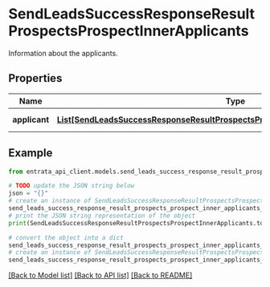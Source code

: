 # SendLeadsSuccessResponseResultProspectsProspectInnerApplicants

Information about the applicants.

## Properties

Name | Type | Description | Notes
------------ | ------------- | ------------- | -------------
**applicant** | [**List[SendLeadsSuccessResponseResultProspectsProspectInnerApplicantsApplicantInner]**](SendLeadsSuccessResponseResultProspectsProspectInnerApplicantsApplicantInner.md) | A list of applicants. | [optional] 

## Example

```python
from entrata_api_client.models.send_leads_success_response_result_prospects_prospect_inner_applicants import SendLeadsSuccessResponseResultProspectsProspectInnerApplicants

# TODO update the JSON string below
json = "{}"
# create an instance of SendLeadsSuccessResponseResultProspectsProspectInnerApplicants from a JSON string
send_leads_success_response_result_prospects_prospect_inner_applicants_instance = SendLeadsSuccessResponseResultProspectsProspectInnerApplicants.from_json(json)
# print the JSON string representation of the object
print(SendLeadsSuccessResponseResultProspectsProspectInnerApplicants.to_json())

# convert the object into a dict
send_leads_success_response_result_prospects_prospect_inner_applicants_dict = send_leads_success_response_result_prospects_prospect_inner_applicants_instance.to_dict()
# create an instance of SendLeadsSuccessResponseResultProspectsProspectInnerApplicants from a dict
send_leads_success_response_result_prospects_prospect_inner_applicants_from_dict = SendLeadsSuccessResponseResultProspectsProspectInnerApplicants.from_dict(send_leads_success_response_result_prospects_prospect_inner_applicants_dict)
```
[[Back to Model list]](../README.md#documentation-for-models) [[Back to API list]](../README.md#documentation-for-api-endpoints) [[Back to README]](../README.md)


